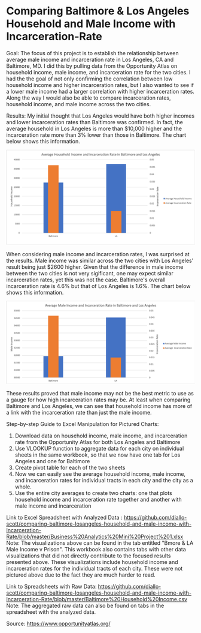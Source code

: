 # Comparing Baltimore & Los Angeles Household and Male Income with Incarceration-Rate
Goal:
The focus of this project is to establish the relationship between average male income and incarceration rate in Los Angeles, CA and Baltimore, MD.  I did this by pulling data from the Opportunity Atlas on household income, male income, and incarceration rate for the two cities. I had the the goal of not only confirming the correlation between low household income and higher incarceration rates, but I also wanted to see if a lower male income had a larger correlation with higher incarceration rates.  Along the way I would also be able to compare incarceration rates, household income, and male income across the two cities.

Results:
My initial thought that Los Angeles would have both higher incomes and lower incarceration rates than Baltimore was confirmed. In fact, the average household in Los Angeles is more than $10,000 higher and the incarceration rate more than 3% lower than those in Baltimore. The chart below shows this information.  

![chartimage](https://github.com/diallo-scott/comparing-baltimore-losangeles-household-and-male-income-with-Incarceration-Rate/blob/master/Average%20Household%20Income%20and%20Incarceration.png)

When considering male income and incarceration rates, I was surprised at the results. Male income was similar across the two cities with Los Angeles' result being just $2600 higher. Given that the difference in male income between the two cities is not very sigificant, one may expect similar incarceration rates, yet this was not the case.  Baltimore's overall incarceration rate is 4.6% but that of Los Angeles is 1.6%.  The chart below shows this information.

![chartimage](https://github.com/diallo-scott/comparing-baltimore-losangeles-household-and-male-income-with-Incarceration-Rate/blob/master/Average%20Male%20Income%20and%20Incaceration.png)

These results proved that male income may not be the best metric to use as a gauge for how high incarceration rates may be.  At least when comparing Baltimore and Los Angeles, we can see that household income has more of a link with the incarceration rate than just the male income.

Step-by-step Guide to Excel Manipulation for Pictured Charts:
1. Download data on household income, male income, and incarceration rate from the Opportunity Atlas for both Los Angeles and     Baltimore
2. Use VLOOKUP function to aggregate data for each city on individual sheets in the same workbook, so that we now have one tab for Los Angeles and one for Baltimore
3. Create pivot table for each of the two sheets
4. Now we can easily see the average household income, male income, and incarceration rates for individual tracts in each city and the city as a whole.
5. Use the entire city averages to create two charts: one that plots household income and incarceration rate together and another with male income and incarceration

Link to Excel Spreadsheet with Analyzed Data :
https://github.com/diallo-scott/comparing-baltimore-losangeles-household-and-male-income-with-Incarceration-Rate/blob/master/Business%20Analytics%20Mini%20Project%201.xlsx
Note: The visualizations above can be found in the tab entitled "Bmore & LA Male Income v Prison". This workbook also contains tabs with other data visualizations that did not directly contribute to the focused results presented above.  These visualizations include household income and incarceration rates for the individual tracts of each city.  These were not pictured above due to the fact they are much harder to read. 

Link to Spreadsheets with Raw Data:
https://github.com/diallo-scott/comparing-baltimore-losangeles-household-and-male-income-with-Incarceration-Rate/blob/master/Baltimore%20Household%20Income.csv
Note: The aggregated raw data can also be found on tabs in the spreadsheet with the analyzed data.




Source:
https://www.opportunityatlas.org/
